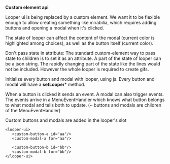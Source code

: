 **Custom element api**

Looper ui is being replaced by a custom element. We want it to be flexible enough to allow creating something like mirabilia, which requires adding buttons and opening a modal when it's clicked.

The state of looper can affect the content of the modal (current color is highlighted among choices),
as well as the button itself (current color).

Don't pass state in attribute:
The standard custom-element way to pass state to children is to set it as an attribute.
A part of the state of looper can be a json string. The rapidly changing part of the state like the lines would not be included. However the whole looper is required to create gifs.

Initialize every button and modal with looper, using js. Every button and modal will have a **setLooper*** method.

When a button is clicked it sends an event. A modal can also trigger events.
The events arrive in a MenuEventHandler which knows what button belongs to what modal and tells both to update.
(~ buttons and modals are children of the MenuEventHandler)

Custom buttons and modals are added in the looper's slot 

    <looper-ui> 
       <custom-button-a id="aa"/>
       <custom-modal-a for="aa"/>
       
       <custom-button-b id="bb"/>
       <custom-modal-b for="bb"/>
    </looper-ui>







